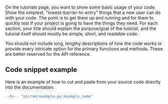 On the tutorials page, you want to show some basic usage of your code. Show the simplest, "lowest-barrier-to-entry" things
that a new user can do with your code. The point is to get them up and running and for them to quickly test if your project
is going to have the things they need. For each section, your title should explain the purpose/goal of the tutorial, and the
tutorial itself should mostly be simple, short, and readable code.

You should *not* include long, lengthy descriptions of how the code works or provide every intricate option for the primary
functions and methods. These are better reserved for the API reference.

## Code snippet example
Here is an example of how to cut and paste from your source code directly into the documentation.
```python title="example.py"
--8<-- "picrom/example.py:example_name"
```